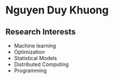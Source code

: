 # Nguyen Duy Khuong

## Research Interests
* Machine learning
* Optimization
* Statistical Models
* Distributed Computing
* Programming